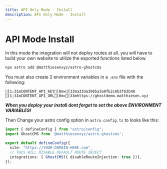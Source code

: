 ```yaml
---
title: API Only Mode - Install
description: API Only Mode - Install
---
```


# API Mode Install

In this mode the integration will not deploy routes at all.  you will have to build your own website to utilize the exported functions listed below.

```sh
npx astro add @matthiesenxyz/astro-ghostcms
```

You must also create 2 environment variables in a `.env` file with the following:

```ansi frame="code" title=".env"
[1;31mCONTENT_API_KEY[0m=[33ma33da3965a3a9fb2c6b3f63b48
[1;31mCONTENT_API_URL[0m=[33mhttps://ghostdemo.matthiesen.xyz
```

***When you deploy your install dont forget to set the above ENVIRONMENT VARIABLES!***

Then Change your astro config option in `astro.config.ts` to looks like this:

```ts frame="code" title="astro.config.ts"
import { defineConfig } from "astro/config";
import GhostCMS from '@matthiesenxyz/astro-ghostcms';

export default defineConfig({
  site: "https://YOUR-DOMAIN-HERE.com",
  // THIS WILL DISABLE DEFAULT ROUTE INJECT
  integrations: [ GhostCMS({ disableRouteInjection: true })],
});
```